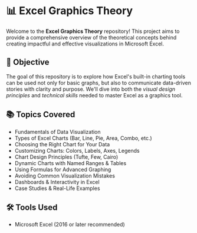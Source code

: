 # 📊 Excel Graphics Theory

Welcome to the **Excel Graphics Theory** repository! This project aims to provide a comprehensive overview of the theoretical concepts behind creating impactful and effective visualizations in Microsoft Excel.

## 🎯 Objective

The goal of this repository is to explore how Excel's built-in charting tools can be used not only for basic graphs, but also to communicate data-driven stories with clarity and purpose. We'll dive into both the *visual design principles* and *technical skills* needed to master Excel as a graphics tool.

## 📚 Topics Covered

- Fundamentals of Data Visualization
- Types of Excel Charts (Bar, Line, Pie, Area, Combo, etc.)
- Choosing the Right Chart for Your Data
- Customizing Charts: Colors, Labels, Axes, Legends
- Chart Design Principles (Tufte, Few, Cairo)
- Dynamic Charts with Named Ranges & Tables
- Using Formulas for Advanced Graphing
- Avoiding Common Visualization Mistakes
- Dashboards & Interactivity in Excel
- Case Studies & Real-Life Examples

## 🛠️ Tools Used

- Microsoft Excel (2016 or later recommended)


